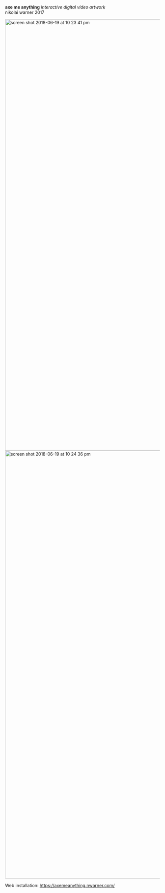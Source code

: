 **axe me anything** *interactive digital video artwork*
<br>
nikolai warner 2017

<img width="1400" alt="screen shot 2018-06-19 at 10 23 41 pm" src="https://user-images.githubusercontent.com/40796/41634031-c5d7fcde-740f-11e8-9464-5b5da5c0f1d8.png">
<img width="1388" alt="screen shot 2018-06-19 at 10 24 36 pm" src="https://user-images.githubusercontent.com/40796/41634022-bcd04bdc-740f-11e8-9cfa-baca32da13f6.png">

Web installation:
https://axemeanything.nwarner.com/

